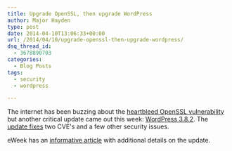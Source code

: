 ```yaml
---
title: Upgrade OpenSSL, then upgrade WordPress
author: Major Hayden
type: post
date: 2014-04-10T13:06:33+00:00
url: /2014/04/10/upgrade-openssl-then-upgrade-wordpress/
dsq_thread_id:
  - 3678890703
categories:
  - Blog Posts
tags:
  - security
  - wordpress

---
```

The internet has been buzzing about the [heartbleed OpenSSL vulnerability][1] but another critical update came out this week: [WordPress 3.8.2][2]. The [update fixes][3] two CVE's and a few other security issues.

eWeek has an [informative article][4] with additional details on the update.

 [1]: http://heartbleed.com/
 [2]: https://wordpress.org/news/2014/04/wordpress-3-8-2/
 [3]: http://codex.wordpress.org/Version_3.8.2
 [4]: http://www.eweek.com/security/wordpress-customers-receive-automatic-security-updates.html/
